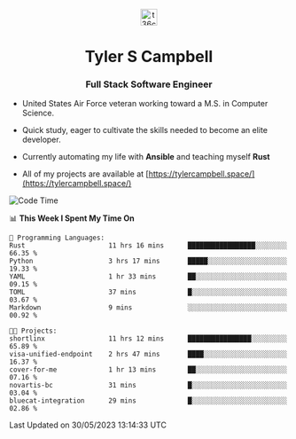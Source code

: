 <p align="center">
<a href="https://www.linkedin.com/in/t36campbell" target="blank"><img align="center" src="https://ik.imagekit.io/t36campbell/Portfolio/linkedin.png.original_m8bbGgPh6.png" alt="t36campbell" height="30" width="30" /></a>
</p>
<h1 align="center">Tyler S Campbell</h1>
<h3 align="center">Full Stack Software Engineer</h3>

* United States Air Force veteran working toward a M.S. in Computer Science.

* Quick study, eager to cultivate the skills needed to become an elite developer.

* Currently automating my life with **Ansible** and teaching myself **Rust**

* All of my projects are available at [https://tylercampbell.space/](https://tylercampbell.space/)

<!--START_SECTION:waka-->
![Code Time](http://img.shields.io/badge/Code%20Time-2%2C532%20hrs%205%20mins-blue)

📊 **This Week I Spent My Time On** 

```text
💬 Programming Languages: 
Rust                     11 hrs 16 mins      █████████████████░░░░░░░░   66.35 % 
Python                   3 hrs 17 mins       █████░░░░░░░░░░░░░░░░░░░░   19.33 % 
YAML                     1 hr 33 mins        ██░░░░░░░░░░░░░░░░░░░░░░░   09.15 % 
TOML                     37 mins             █░░░░░░░░░░░░░░░░░░░░░░░░   03.67 % 
Markdown                 9 mins              ░░░░░░░░░░░░░░░░░░░░░░░░░   00.92 % 

🐱‍💻 Projects: 
shortlinx                11 hrs 12 mins      ████████████████░░░░░░░░░   65.89 % 
visa-unified-endpoint    2 hrs 47 mins       ████░░░░░░░░░░░░░░░░░░░░░   16.37 % 
cover-for-me             1 hr 13 mins        ██░░░░░░░░░░░░░░░░░░░░░░░   07.16 % 
novartis-bc              31 mins             █░░░░░░░░░░░░░░░░░░░░░░░░   03.04 % 
bluecat-integration      29 mins             █░░░░░░░░░░░░░░░░░░░░░░░░   02.86 % 
```


 Last Updated on 30/05/2023 13:14:33 UTC
<!--END_SECTION:waka-->
